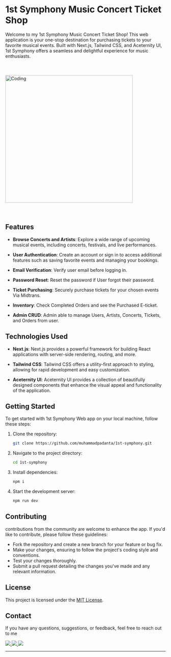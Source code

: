 # 1st Symphony Music Concert Ticket Shop

Welcome to my 1st Symphony Music Concert Ticket Shop! This web application is your one-stop destination for purchasing tickets to your favorite musical events. Built with Next.js, Tailwind CSS, and Aceternity UI, 1st Symphony offers a seamless and delightful experience for music enthusiasts.
<br><br><br><br>
<img align="center" alt="Coding" width="400" src="https://s12.gifyu.com/images/SrHiQ.png">
<br><br><br>
## Features

- **Browse Concerts and Artists**: Explore a wide range of upcoming musical events, including concerts, festivals, and live performances.

- **User Authentication**: Create an account or sign in to access additional features such as saving favorite events and managing your bookings.

- **Email Verification**: Verify user email before logging in.

- **Password Reset**: Reset the password if User forgot their password.

- **Ticket Purchasing**: Securely purchase tickets for your chosen events Via Midtrans.

- **Inventory**: Check Completed Orders and see the Purchased E-ticket.

- **Admin CRUD**: Admin able to manage Users, Artists, Concerts, Tickets, and Orders from user.


## Technologies Used

- **Next.js**: Next.js provides a powerful framework for building React applications with server-side rendering, routing, and more.
  
- **Tailwind CSS**: Tailwind CSS offers a utility-first approach to styling, allowing for rapid development and easy customization.

- **Aceternity UI**: Aceternity UI provides a collection of beautifully designed components that enhance the visual appeal and functionality of the application.

## Getting Started

To get started with 1st Symphony Web app on your local machine, follow these steps:

1. Clone the repository:
   ```bash
   git clone https://github.com/muhammadpadanta/1st-symphony.git

2. Navigate to the project directory:
   ```bash
   cd 1st-symphony

3. Install dependencies:
   ```bash
   npm i

4. Start the development server:
   ```bash
   npm run dev

## Contributing

contributions from the community are welcome to enhance the app. If you'd like to contribute, please follow these guidelines:

- Fork the repository and create a new branch for your feature or bug fix.
- Make your changes, ensuring to follow the project's coding style and conventions.
- Test your changes thoroughly.
- Submit a pull request detailing the changes you've made and any relevant information.

## License

This project is licensed under the [MIT License](LICENSE).

## Contact

If you have any questions, suggestions, or feedback, feel free to reach out to me
<div align="left">
   

   
  <a href="mailto:mpadanta@gmail.com">
    <img src="https://img.shields.io/badge/Gmail-333333?style=for-the-badge&logo=gmail&logoColor=red" />
  </a>
  <a href="https://discord.com/users/389223384048992266" target="_blank">
    <img src="https://img.shields.io/badge/Discord-7289DA?style=for-the-badge&logo=discord&logoColor=white" />
  </a>
  <a href="https://muhammadpadanta.vercel.app/home" target="_blank">
     <img src="https://img.shields.io/badge/Portfolio-FF5722?style=for-the-badge&logo=todoist&logoColor=white" target="_blank" /> <!-- sqlite, safari, google-chrome are other good icon options -->
  </a>
</div>
   

 <hr/>



